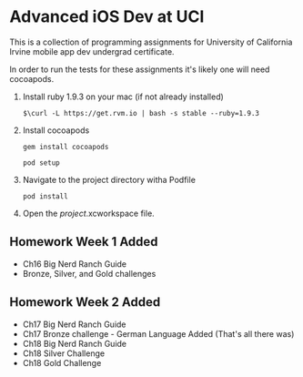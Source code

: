 Advanced iOS Dev at UCI
=========================

This is a collection of programming assignments for University of California Irvine mobile app dev undergrad certificate.

In order to run the tests for these assignments it's likely one will need cocoapods.

1. Install ruby 1.9.3 on your mac (if not already installed)

	`$\curl -L https://get.rvm.io | bash -s stable --ruby=1.9.3`

2. Install cocoapods

	`gem install cocoapods`

	`pod setup`

3. Navigate to the project directory witha Podfile

	`pod install`

4. Open the *project*.xcworkspace file.


Homework Week 1 Added
---------------------
- Ch16 Big Nerd Ranch Guide
- Bronze, Silver, and Gold challenges

Homework Week 2 Added
---------------------
- Ch17 Big Nerd Ranch Guide
- Ch17 Bronze challenge - German Language Added (That's all there was)
- Ch18 Big Nerd Ranch Guide
- Ch18 Silver Challenge
- Ch18 Gold Challenge
